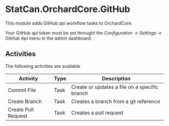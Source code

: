 # StatCan.OrchardCore.GitHub

This module adds GitHub api workflow tasks to OrchardCore.

Your GitHub api token must be set throught the _Configuration -> Settings -> GitHub Api_ menu in the admin dashboard.

## Activities

The following activities are available

| Activity | Type | Description |
| -------- | ---- | ----------- |
| Commit File | Task | Create or updates a file on a specific branch |
| Create Branch | Task | Creates a branch from a git reference |
| Create Pull Request | Task | Creates a pull request |
